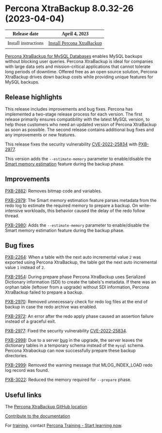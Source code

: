 # Percona XtraBackup 8.0.32-26 (2023-04-04)

<style>
    table {
        width=50%’;
        font-family: Poppins;
    }
    table td {
        border: 0px;
        padding: 8px;
    }
</style>

| Release date | April 4, 2023 |
|---|---|
| Install instructions | [Install Percona XtraBackup](..//..//installation.md) |

[Percona XtraBackup for MySQL Databases](https://www.percona.com/software/mysql-database/percona-xtrabackup) enables MySQL backups without blocking user queries. Percona XtraBackup is ideal for companies with large data sets and mission-critical applications that cannot tolerate long periods of downtime. Offered free as an open source solution, Percona XtraBackup drives down backup costs while providing unique features for MySQL backups.

## Release highlights

This release includes improvements and bug fixes. Percona has implemented a two-stage release process for each version. The first release primarily ensures compatibility with the latest MySQL version, to help those customers who need an updated version of Percona XtraBackup as soon as possible. The second release contains additional bug fixes and any improvements or new features. 

This release fixes the security vulnerability [CVE-2022-25834](https://cve.mitre.org/cgi-bin/cvename.cgi?name=CVE-2022-25834) with [PXB-2977](https://jira.percona.com/browse/PXB-2977).

This version adds the `--estimate-memory` parameter to enable/disable the [Smart memory estimation](..//..//advanced/smart_memory_estimation.md) feature during the backup phase.

## Improvements

[PXB-2882](https://jira.percona.com/browse/PXB-2882): Removes bitmap code and variables.

[PXB-2979](https://jira.percona.com/browse/PXB-2979): The Smart memory estimation feature parses metadata from the redo log to estimate the required memory to prepare a backup. On write-intensive workloads, this behavior caused the delay of the redo follow thread.

[PXB-2980](https://jira.percona.com/browse/PXB-2980): Adds the `--estimate-memory` parameter to enable/disable the Smart memory estimation feature during the backup phase.

## Bug fixes

[PXB-2264](https://jira.percona.com/browse/PXB-2264): When a table with the next auto incremental value `2` was exported using Percona XtraBackup, the table got the next auto incremental value `1` instead of `2`.

[PXB-2954](https://jira.percona.com/browse/PXB-2954): During prepare phase Percona XtraBackup uses Serialized Dictionary information (SDI) to create the tabels's metadata. If there was an orphan table (leftover from a upgrade) without SDI information, Percona XtraBackup failed to prepare a backup.

[PXB-2970](https://jira.percona.com/browse/PXB-2970): Removed unnecessary check for redo log files at the end of backup in case the redo archive was enabled.

[PXB-2972](https://jira.percona.com/browse/PXB-2972): An error after the redo apply phase caused an assertion failure instead of a graceful exit.

[PXB-2977](https://jira.percona.com/browse/PXB-2977): Fixed the security vulnerability [CVE-2022-25834](https://cve.mitre.org/cgi-bin/cvename.cgi?name=CVE-2022-25834).

[PXB-2998](https://jira.percona.com/browse/PXB-2998): Due to a server [bug](https://bugs.mysql.com/bug.php?id=1101) in the upgrade, the server leaves the dictionary tables in a temporary schema instead of the `mysql` schema. Percona Xtrabackup can now successfully prepare these backup directories.

[PXB-2999](https://jira.percona.com/browse/PXB-2999): Removed the warning message that MLOG_INDEX_LOAD redo log record was found.

[PXB-3022](https://jira.percona.com/browse/PXB-3022): Reduced the memory required for `--prepare` phase.

## Useful links

The [Percona XtraBackup GitHub location](https://github.com/percona/percona-xtrabackup)

[Contribute to the documentation](https://github.com/percona/pxb-docs/blob/8.0/contributing.md)

For [training](https://www.percona.com/training), contact [Percona Training - Start learning now](https://learn.percona.com/contact-me).
